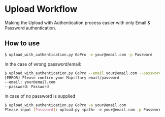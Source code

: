 # Upload Workflow

Making the Upload with Authentication process easier with only Email & Password authentication.

## How to use

```bash
$ upload_with_authentication.py GoPro -e your@email.com -p Password
```

In the case of wrong password/email:

```bash
$ upload_with_authentication.py GoPro --email your@email.com --password Password
[ERROR] Please confirm your Mapillary email/password
--email: your@email.com
--password: Password
```

In case of no password is supplied

```bash
$ upload_with_authentication.py GoPro -e your@email.com
Please input [Password]: upload.py <path> -e your@email.com -p Password
```